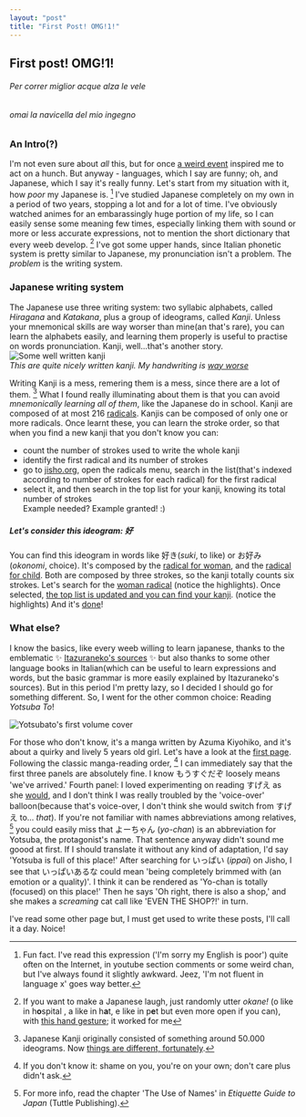 ```yaml
---
layout: "post"
title: "First Post! OMG!1!"
---
```


## First post! OMG!1!

###### Per correr miglior acque alza le vele
###### omai la navicella del mio ingegno

### An Intro(?)

I'm not even sure about *all* this, but for once [a weird event](_tabs/about.md) inspired me to act on a hunch. But anyway - languages, which I say are funny; oh, and Japanese, which I say it's really funny. Let's start from my situation with it, how *poor* my Japanese is. [^1] I've studied Japanese completely on my own in a period of two years, stopping a lot and for a lot of time. I've obviously watched animes for an embarassingly huge portion of my life, so I can easily sense some meaning few times, especially linking them with sound or more or less accurate expressions, not to mention the short dictionary that every weeb develop. [^2] I've got some upper hands, since Italian phonetic system is pretty similar to Japanese, my pronunciation isn't a problem. The *problem* is the writing system.

### Japanese writing system

The Japanese use three writing system: two syllabic alphabets, called *Hiragana* and *Katakana*, plus a group of ideograms, called *Kanji*. Unless your mnemonical skills are way worser than mine(an that's rare), you can learn the alphabets easily, and learning them properly is useful to practise on words pronunciation. Kanji, well...that's another story.   
![Some well written kanji](https://i.imgur.com/cq7fsvR.jpeg "Some well written kanji")   
*This are quite nicely written kanji. My handwriting is [way worse](pics/myhandwriting.jpeg)*

Writing Kanji is a mess, remering them is a mess, since there are a lot of them. [^3] What I found really illuminating about them is that you can avoid *mnemonically learning all of them*, like the Japanese do in school. Kanji are composed of at most 216 [radicals](https://en.wikipedia.org/wiki/Radical_(Chinese_characters)). Kanjis can be composed of only one or more radicals. Once learnt these, you can learn the stroke order, so that when you find a new kanji that you don't know you can:   
- count the number of strokes used to write the whole kanji
- identify the first radical and its number of strokes
- go to [jisho.org](https://jisho.org), open the radicals menu, search in the list(that's indexed according to number of strokes for each radical) for the first radical
- select it, and then search in the top list for your kanji, knowing its total number of strokes   
Example needed? Example granted! :)

##### Let's consider this ideogram: 好

You can find this ideogram in words like 好き(*suki*, to like) or お好み(*okonomi*, choice). It's composed by the [radical for woman](https://en.wiktionary.org/wiki/%E5%A5%B3#Translingual), and the [radical for child](https://en.wiktionary.org/wiki/%E5%AD%90#Translingual). Both are composed by three strokes, so the kanji totally counts six strokes. Let's search for the [woman radical](pics/jisho/1.JPG) (notice the highlights). Once selected, [the top list is updated and you can find your kanji](pics/jisho/2.JPG). (notice the highlights) And it's [done](https://jisho.org/search/%E5%A5%BD)! 

### What else?
I know the basics, like every weeb willing to learn japanese, thanks to the emblematic :sparkles: [Itazuraneko's sources](https://itazuraneko.neocities.org/) :sparkles: but also thanks to some other language books in Italian(which can be useful to learn expressions and words, but the basic grammar is more easily explained by Itazuraneko's sources). But in this period I'm pretty lazy, so I decided I should go for something different. So, I went for the other common choice: Reading *Yotsuba To*! 

![Yotsubato's first volume cover](https://upload.wikimedia.org/wikipedia/en/0/01/Yotsuba%26-vol1cover-jp.png "Yotsubato's first volume cover")

For those who don't know, it's a manga written by Azuma Kiyohiko, and it's about a quirky and lively 5 years old girl. Let's have a look at the [first page](pics/Yotsubato!1-12.jpg). Following the classic manga-reading order, [^4] I can immediately say that the first three panels are absolutely fine. I know もうすぐだぞ loosely means 'we've arrived.' Fourth panel: I loved experimenting on reading すげえ as she [would](https://voca.ro/16f2XuuQ1KZH), and I don't think I was really troubled by the 'voice-over' balloon(because that's voice-over, I don't think she would switch from すげえ to... *that*). If you're not familiar with names abbreviations among relatives, [^5] you could easily miss that よーちゃん (*yo-chan*) is an abbreviation for Yotsuba, the protagonist's name. That sentence anyway didn't sound me goood at first. If I should translate it without any kind of adaptation, I'd say 'Yotsuba is full of this place!' After searching for いっぱい (*ippai*) on Jisho, I see that いっぱいあるな could mean 'being completely brimmed with (an emotion or a quality)'. I think it can be rendered as 'Yo-chan is totally (focused) on this place!' Then he says 'Oh right, there is also a shop,' and she makes a *screaming* cat call like 'EVEN THE SHOP?!' in turn.

I've read some other page but, I must get used to write these posts, I'll call it a day. Noice!



[^1]: Fun fact. I've read this expression ('I'm sorry my English is poor') quite often on the Internet, in youtube section comments or some weird chan, but I've always found it slightly awkward. Jeez, 'I'm not fluent in language x' goes way better.

[^2]: If you want to make a Japanese laugh, just randomly utter *okane!* (o like in h**o**spital , a like in h**a**t, e like in p**e**t but even more open if you can), with [this hand gesture](https://media.japanesewithanime.com/uploads/money-gesture-hachikuji-mayoi-nisemonogatari-ep01.jpg); it worked for me

[^3]: Japanese Kanji originally consisted of something around 50.000 ideograms. Now [things are different, fortunately](https://en.wikipedia.org/wiki/J%C5%8Dy%C5%8D_kanji).

[^4]: If you don't know it: shame on you, you're on your own; don't care plus didn't ask.

[^5]: For more info, read the chapter 'The Use of Names' in *Etiquette Guide to Japan* (Tuttle Publishing).